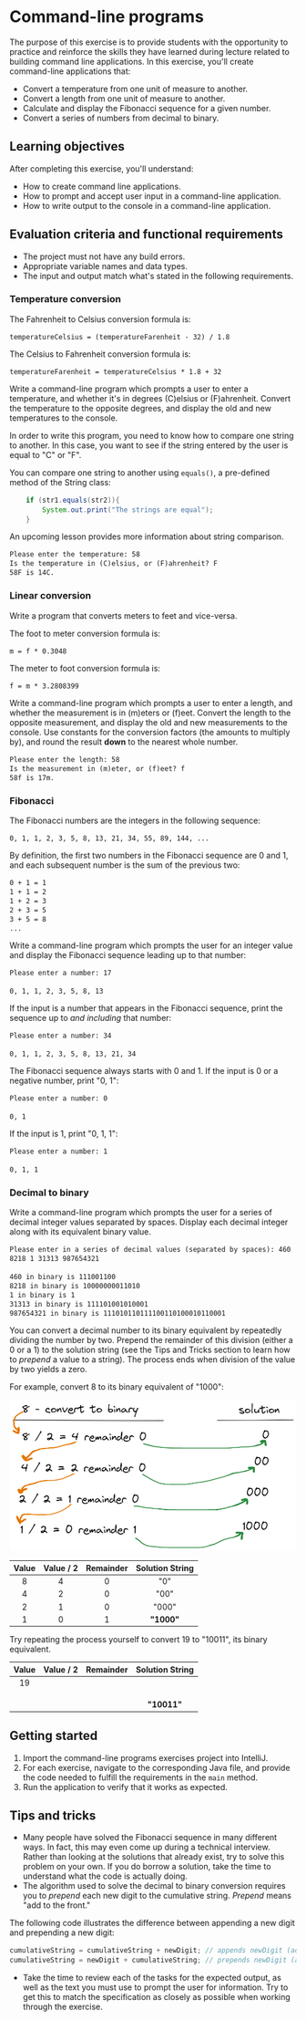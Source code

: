 # Command-line programs

The purpose of this exercise is to provide students with the opportunity to practice and reinforce the skills they have learned during lecture related to building command line applications. In this exercise, you'll create command-line applications that:

   * Convert a temperature from one unit of measure to another.
   * Convert a length from one unit of measure to another.
   * Calculate and display the Fibonacci sequence for a given number.
   * Convert a series of numbers from decimal to binary.

## Learning objectives

After completing this exercise, you'll understand:

* How to create command line applications.
* How to prompt and accept user input in a command-line application.
* How to write output to the console in a command-line application.

## Evaluation criteria and functional requirements

* The project must not have any build errors.
* Appropriate variable names and data types.
* The input and output match what's stated in the following requirements.

### Temperature conversion

The Fahrenheit to Celsius conversion formula is:

    temperatureCelsius = (temperatureFarenheit - 32) / 1.8

The Celsius to Fahrenheit conversion formula is:

    temperatureFarenheit = temperatureCelsius * 1.8 + 32

Write a command-line program which prompts a user to enter a temperature, and whether it's in degrees (C)elsius or (F)ahrenheit. Convert the temperature to the opposite degrees, and display the old and new temperatures to the console.

In order to write this program, you need to know how to compare one string to another. In this case, you want to see if the string entered by the user is equal to "C" or "F". 

You can compare one string to another using `equals()`, a pre-defined method of the String class:

```java
    if (str1.equals(str2)){
        System.out.print("The strings are equal");
    }
```
An upcoming lesson provides more information about string comparison. 

```
Please enter the temperature: 58
Is the temperature in (C)elsius, or (F)ahrenheit? F
58F is 14C.
```

### Linear conversion

Write a program that converts meters to feet and vice-versa.

The foot to meter conversion formula is:

    m = f * 0.3048

The meter to foot conversion formula is:

    f = m * 3.2808399

Write a command-line program which prompts a user to enter a length, and whether the measurement is in (m)eters or (f)eet. Convert the length to the opposite measurement, and display the old and new measurements to the console. Use constants for the conversion factors (the amounts to multiply by), and round the result **down** to the nearest whole number.

```
Please enter the length: 58
Is the measurement in (m)eter, or (f)eet? f
58f is 17m.
```

### Fibonacci

The Fibonacci numbers are the integers in the following sequence:

    0, 1, 1, 2, 3, 5, 8, 13, 21, 34, 55, 89, 144, ...

By definition, the first two numbers in the Fibonacci sequence are 0 and 1, and each subsequent number is the sum of the previous two:

```
0 + 1 = 1
1 + 1 = 2
1 + 2 = 3
2 + 3 = 5
3 + 5 = 8
...
```

Write a command-line program which prompts the user for an integer value and display the Fibonacci sequence leading up to that number:

```
Please enter a number: 17

0, 1, 1, 2, 3, 5, 8, 13
```

If the input is a number that appears in the Fibonacci sequence, print the sequence up to *and including* that number:

```
Please enter a number: 34

0, 1, 1, 2, 3, 5, 8, 13, 21, 34
```

The Fibonacci sequence always starts with 0 and 1. If the input is 0 or a negative number, print "0, 1":

```
Please enter a number: 0

0, 1
```

If the input is 1, print "0, 1, 1":

```
Please enter a number: 1

0, 1, 1
```

### Decimal to binary

Write a command-line program which prompts the user for a series of decimal integer values separated by spaces. Display each decimal integer along with its equivalent binary value.

```
Please enter in a series of decimal values (separated by spaces): 460 8218 1 31313 987654321

460 in binary is 111001100
8218 in binary is 10000000011010
1 in binary is 1
31313 in binary is 111101001010001
987654321 in binary is 111010110111100110100010110001
```

You can convert a decimal number to its binary equivalent by repeatedly dividing the number by two. Prepend the remainder of this division (either a 0 or a 1) to the solution string (see the Tips and Tricks section to learn how to *prepend* a value to a string). The process ends when division of the value by two yields a zero.

For example, convert 8 to its binary equivalent of "1000":

![Image version of conversion table](img/ConvertBinary.png)

| **Value** | **Value / 2** | **Remainder** | **Solution String** |
|:---------:|:-------------:|:-------------:|:-------------------:|
|     8     |       4       |       0       |         "0"         |
|     4     |       2       |       0       |        "00"         |
|     2     |       1       |       0       |       "000"         |
|     1     |       0       |       1       |    **"1000"**       |


Try repeating the process yourself to convert 19 to "10011", its binary equivalent.

| **Value** | **Value / 2** | **Remainder** | **Solution String** |
|:---------:|:-------------:|:-------------:|:-------------------:|
|     19    |               |               |                     |
|           |               |               |                     |
|           |               |               |                     |
|           |               |               |                     |
|           |               |               |   **"10011"**       |

## Getting started

1. Import the command-line programs exercises project into IntelliJ.
2. For each exercise, navigate to the corresponding Java file, and provide the code needed to fulfill the requirements in the `main` method.
3. Run the application to verify that it works as expected.

## Tips and tricks

* Many people have solved the Fibonacci sequence in many different ways. In fact, this may even come up during a technical interview. Rather than looking at the solutions that already exist, try to solve this problem on your own. If you do borrow a solution, take the time to understand what the code is actually doing.
* The algorithm used to solve the decimal to binary conversion requires you to *prepend* each new digit to the cumulative string. *Prepend* means "add to the front."

The following code illustrates the difference between appending a new digit and prepending a new digit:

```java
cumulativeString = cumulativeString + newDigit; // appends newDigit (adds it to the end)
cumulativeString = newDigit + cumulativeString; // prepends newDigit (adds it to the beginning) 

```
* Take the time to review each of the tasks for the expected output, as well as the text you must use to prompt the user for information. Try to get this to match the specification as closely as possible when working through the exercise.